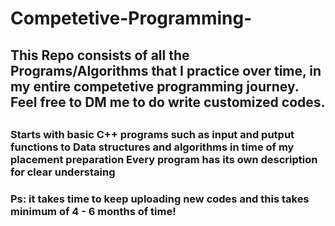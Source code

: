 # Competetive-Programming-
<h2> This Repo consists of all the Programs/Algorithms that I practice over time, in my entire competetive programming journey.
Feel free to DM me to do write customized codes. <h2>
<h3> Starts with basic C++ programs such as input and putput functions to Data structures and algorithms in time of my placement preparation
Every program has its own description for clear understaing <h3>
 Ps: it takes time to keep uploading new codes and this takes minimum of 4 - 6 months of time!
